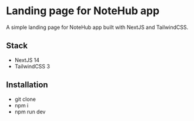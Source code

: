 # Landing page for NoteHub app
A simple landing page for NoteHub app built with NextJS and TailwindCSS.

## Stack 
- NextJS 14
- TailwindCSS 3

## Installation
- git clone
- npm i 
- npm run dev
